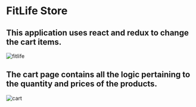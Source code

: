 # FitLife Store
## This application uses react and redux to change the cart items.
![fitlife](https://user-images.githubusercontent.com/31020465/42906867-3f4c2576-8aaa-11e8-8558-64f45ea208df.PNG)
## The cart page contains all the logic pertaining to the quantity and prices of the products.
![cart](https://user-images.githubusercontent.com/31020465/42906874-457bdfc2-8aaa-11e8-9fc6-c3b29dd298ce.PNG)

